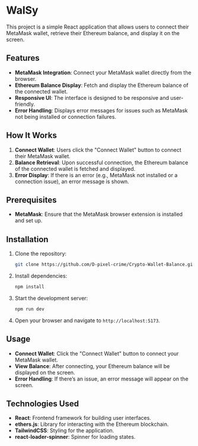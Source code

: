 # WalSy

This project is a simple React application that allows users to connect their MetaMask wallet, retrieve their Ethereum balance, and display it on the screen.

## Features

- **MetaMask Integration**: Connect your MetaMask wallet directly from the browser.
- **Ethereum Balance Display**: Fetch and display the Ethereum balance of the connected wallet.
- **Responsive UI**: The interface is designed to be responsive and user-friendly.
- **Error Handling**: Displays error messages for issues such as MetaMask not being installed or connection failures.

## How It Works

1. **Connect Wallet**: Users click the "Connect Wallet" button to connect their MetaMask wallet.
2. **Balance Retrieval**: Upon successful connection, the Ethereum balance of the connected wallet is fetched and displayed.
3. **Error Display**: If there is an error (e.g., MetaMask not installed or a connection issue), an error message is shown.

## Prerequisites

- **MetaMask**: Ensure that the MetaMask browser extension is installed and set up.

## Installation

1. Clone the repository:

   ```bash
   git clone https://github.com/D-pixel-crime/Crypto-Wallet-Balance.git ./
   ```

2. Install dependencies:

   ```bash
   npm install
   ```

3. Start the development server:

   ```bash
   npm run dev
   ```

4. Open your browser and navigate to `http://localhost:5173`.

## Usage

- **Connect Wallet**: Click the "Connect Wallet" button to connect your MetaMask wallet.
- **View Balance**: After connecting, your Ethereum balance will be displayed on the screen.
- **Error Handling**: If there’s an issue, an error message will appear on the screen.

## Technologies Used

- **React**: Frontend framework for building user interfaces.
- **ethers.js**: Library for interacting with the Ethereum blockchain.
- **TailwindCSS**: Styling for the application.
- **react-loader-spinner**: Spinner for loading states.
